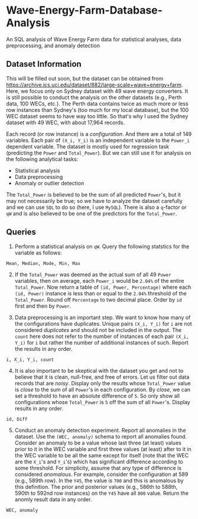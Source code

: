 # Wave-Energy-Farm-Database-Analysis
An SQL analysis of Wave Energy Farm data for statistical analyses, data preprocessing, and anomaly detection

## Dataset Information
This will be filled out soon, but the dataset can be obtained from https://archive.ics.uci.edu/dataset/882/large-scale+wave+energy+farm. Here, we focus only on Sydney dataset with 49 wave energy converters. It is still possible to conduct the analysis on the other datasets (e.g., Perth data, 100 WECs, etc.). The Perth data contains twice as much more or less row instances than Sydney's (too much for my local database), but the 100 WEC dataset seems to have way too little. So that's why I used the Sydney dataset with 49 WEC, with about 17,964 records.

Each record (or row instance) is a *configuration*. And there are a total of 149 variables. Each pair of ```(X_i, Y_i)``` is an independent variable to the ```Power_i``` dependent variable. The dataset is mostly used for regression task (predicting the ```Power``` and ```Total_Power```). But we can still use it for analysis on the following analytical tasks:
* Statistical analysis
* Data preprocessing
* Anomaly or outlier detection

The ```Total_Power``` is believed to be the sum of all predicted ```Power```'s, but it may not necessarily be true; so we have to analyze the dataset carefully and we can use ```SQL``` to do so (here, I use ```MySQL```). There is also a ```q```-factor or ```qW``` and is also believed to be one of the predictors for the ```Total_Power```.

## Queries
1. Perform a statistical analysis on ```qW```. Query the following statstics for the variable as follows:
```
Mean, Median, Mode, Min, Max
```
2. If the ```Total_Power``` was deemed as the actual sum of all 49 ```Power``` variables, then on average, each ```Power_i``` would be ```2.04%``` of the entire ```Total_Power```. Now return a table of ```(id, Power, Percentage)``` where each ```(id, Power)``` instance is less than or equal to the ```2.04%``` threshold of the ```Total_Power```. Round off ```Percentage``` to two decimal place. Order by ```id``` first and then by ```Power```.

3. Data preprocessing is an important step. We want to know how many of the configurations have duplicates. Unique pairs ```(X_i, Y_i)``` for ```i``` are not considered *duplicates* and should not be included in the output. The ```count``` here does not refer to the number of instances of each pair ```(X_i, Y_i)``` for ```i``` but rather the number of additional instances of such. Report the results in any order.
```
i, X_i, Y_i, count
```

4. It is also important to be skeptical with the dataset you get and not to believe that it is clean, null-free, and free of errors. Let us filter out data records that are *noisy*. Display only the results whose ```Total_Power``` value is *close* to the sum of all ```Power```'s in each configuration. By *close*, we can set a threshold to have an absolute difference of ```5```. So only show all configurations whose ```Total_Power``` is ```5``` off the sum of all ```Power```'s. Display results in any order.
```
id, Diff
```

5. Conduct an anomaly detection experiment. Report all anomalies in the dataset. Use the ```(WEC, anomaly)``` schema to report all anomalies found. Consider an anomaly to be a value whose last three (at least) values prior to it in the WEC variable and first three values (at least) after to it in the WEC variable to be all the same except for itself (note that the WEC are the ```X_i```'s and ```Y_i```'s) which has significant difference according to some threshold. For simplicity, assume that any type of difference is considered *anomalous*. For example, consider the configuration at 589 (e.g., 589th row). In the ```Y45```, the value is ```700``` and this is anomalous by this definition. The prior and posterior values (e.g., 586th to 588th, 590th to 592nd row instances) on the ```Y45``` have all ```800``` value. Return the anomly result data in any order.
```
WEC, anomaly
```

